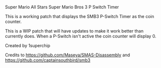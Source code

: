 Super Mario All Stars Super Mario Bros 3 P Switch Timer

This is a working patch that displays the SMB3 P-Switch Timer as the coin counter.

This is a WIP patch that will have updates to make it work better than currently does. When a P-Switch isn't active the coin counter will display 0.

Created by 1superchip

Credits to https://github.com/Maseya/SMAS-Disassembly and https://github.com/captainsouthbird/smb3
